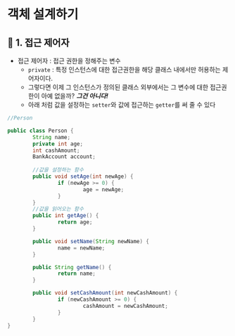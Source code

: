 # 객체 설계하기

## 📌 1. 접근 제어자

- 접근 제어자 : 접근 권한을 정해주는 변수
    - `private` : 특정 인스턴스에 대한 접근권한을 해당 클래스 내에서만 허용하는 제어자이다.
    - 그렇다면 이제 그 인스턴스가 정의된 클래스 외부에서는 그 변수에 대한 접근권한이 아예 없을까? ***그건 아니다!***
    - 아래 처럼 값을 설정하는 `setter`와 값에 접근하는 `getter`를 써 줄 수 있다

```java
//Person

public class Person {
		String name;
		private int age;
		int cashAmount;
		BankAccount account;
		
		//값을 설정하는 함수
		public void setAge(int newAge) {
				if (newAge >= 0) {
						age = newAge;
				}
		}
		//값을 읽어오는 함수 
		public int getAge() {
				return age;
		}

		public void setName(String newName) {
				name = newName;
		}

		public String getName() {
				return name;
		}

		public void setCashAmount(int newCashAmount) {
				if (newCashAmount >= 0) {
						cashAmount = newCashAmount;
				}
		}
}
```